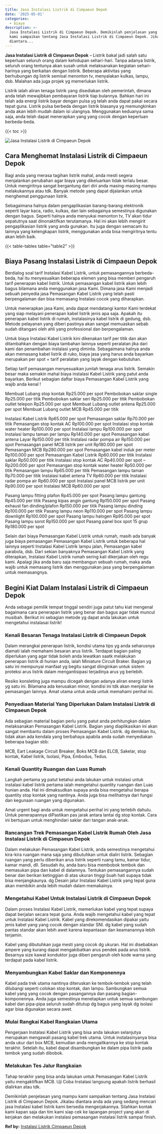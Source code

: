 ```yaml
---
title: Jasa Instalasi Listrik di Cimpaeun Depok
date: '2025-05-01'
categories:
  - biaya
description: >-
  Jasa Instalasi Listrik di Cimpaeun Depok. Demikinlah penjelasan yang mampu
  kami sampaikan tentang Jasa Instalasi Listrik di Cimpaeun Depok. Jikalau
  diantara...
---
```


**Jasa Instalasi Listrik di Cimpaeun Depok** – Listrik bakal jadi salah satu keperluan seluruh orang dalam kehidupan sehari-hari. Tanpa adanya listrik, seluruh orang tentunya akan susah untuk melaksanakan kegiatan sehari-harinya yang berkaitan dengan listirik. Beberapa aktivitas yang berhubungan dg listrik semisal menonton tv, menyalakan kulkas, lampu, dsb. Malahan ada juga projek yg memerlukan listrik.

Listrik ialah aliran tenaga listrik yang disediakan oleh pemerintah, dimana anda telah mewajibkan pembayaran listrik tiap bulannya. Bahkan hari ini telah ada energi listrik bayar dengan pulsa yg telah anda dapat pakai secara tepat guna. Listrik pulsa berbeda dengan listrik biasanya yg memungkinkan anda akan lebih mudah dalam isi ulangnya. Menggunakan keduanya sama saja, anda telah dapat menerapkan yang yang cocok dengan keperluan berbeda-beda.

{{< toc >}}

![Jasa Instalasi Listrik di Cimpaeun Depok](/images/instalasi-listrik-murah08.png)

## Cara Menghemat Instalasi Listrik di Cimpaeun Depok

Bagi anda yang merasa tagihan listrik mahal, anda mesti segera menjalankan perubahan agar biaya yang dikeluarkan tidak terlalu besar. Untuk mengiritnya sangat bergantung dari diri anda masing-masing mampu melakukannya atau tdk. Banyak metode yang dapat dijalankan untuk menghemat penggunaan listrik.

Sebagaimana halnya dalam pengaplikasian barang-barang elektronik seperti layar kaca, radio, kulkas, dan lain sebagainya semestinya digunakan dengan bagus. Seperti halnya anda menyukai menonton tv, TV akan tidur sepatutnya saat dinonaktifkan terutamanya. Hal ini akan lebih mengirit pengaplikasian listrik yang anda gunakan. Itu juga dengan semacam itu lainnya yang kelengkapan listrik, menggunakan anda bisa mengiritnya tentu akan lebih baik.

{{< table-tables table="table2" >}}

## Biaya Pasang Instalasi Listrik di Cimpaeun Depok

Berdialog soal tarif Instalasi Kabel Listrik, untuk pemasangannya berbeda-beda, hal itu menyesuaikan beberapa elemen yang bisa memberi pengaruh tarif penerapan kabel listrik. Untuk pemasangan kabel listrik akan lebih bagus bilamana anda menggunakan jasa Kami. Dimana jasa Kami menjadi sebuah penyedia jasa Pemasangan Kabel Listrik yang telah pasti berpengalaman dan bisa memasang Instalasi cocok yang diharapkan.

Untuk menerapkan jasa Kami, anda dapat mendatangi kantor Kami terdekat yang siap melayani penerapan kabel listrik jenis apa saja. Apakah itu penerapan kabel listrik di rumah, instalasinya kabel listrik di gedung, dsb. Metode pelayanan yang diberi pastinya akan sangat memuaskan sebab sudah ditangani oleh ahli yang professional dan berpengalaman.

Untuk biaya Instalasi Kabel Listrik kini dikenakan tarif per titik dan akan ditambahkan dengan biaya tambahan lainnya seperti peralatan jika dari kami dan penambahan instalasi yang diminta. Sebagaimana halnya anda akan memasang kabel listrik di ruko, biaya jasa yang harus anda bayarkan merupakan per spot + tarif peralatan yang layak dengan kebutuhan.

Setiap tarif pemasangan menyesuaikan jumlah tenaga arus listrik. Semakin besar maka semakin mahal biaya instalasi Kabel Listrik yang patut anda bayarkan. Berikut sebagian daftar biaya Pemasangan Kabel Listrik yang wajib anda kenal !

Membuat Lubang stop kontak Rp25.000 per spot Pembobokan saklar single Rp25.000 per titik Pembobokan saklar seri Rp25.000 per titik Pembobokan outlet telepon Rp25.000 per spot Membuat Lubang outlet antena Rp25.000 per spot Membuat Lubang outlet MCB Rp45.000 per titik

Instalasi Kabel Listrik Rp65.000 per spot Pemasangan saklar Rp70.000 per titik Pemasangan stop kontak AC Rp100.000 per spot Instalasi stop kontak water heater Rp100.000 per spot Instalasi lampu Rp100.000 per spot Instalasi lampu taman per lampu Rp140.000 per spot Pemasangan kabel antena Layar Rp150.000 per titik Instalasi radar pompa air Rp150.000 per spot Pemasangan panel MCB listrik per unit Rp180.000 per spot Pemasangan MCB Rp280.000 per spot Pemasangan kabel induk per meter Rp100.000 per spot Pemasangan Kabel Listrik Rp60.000 per titik Instalasi saklar Rp50.000 per titik Instalasi stop kontak AC Rp40.000 per spot – Rp200.000 per spot Pemasangan stop kontak water heater Rp50.000 per titik Pemasangan lampu Rp65.000 per titik Pemasangan lampu taman Rp70.000 per titik Instalasi kabel antena TV Rp60.000 per titik Instalasi radar pompa air Rp60.000 per spot Instalasi panel MCB listrik per unit Rp90.000 per spot Instalasi MCB Rp60.000 per spot

Pasang lampu fitting plafon Rp45.000 per spot Pasang lampu gantung Rp45.000 per titik Pasang kipas angin gantung Rp150.000 per spot Pasang exhaust fan dinding/plafon Rp150.000 per titik Pasang lampu dinding Rp100.000 per titik Pasang lampu neon Rp110.000 per spot Pasang lampu downlight Rp100.000 per spot Pasang lampu halogen Rp95.000 per spot Pasang lampu sorot Rp150.000 per spot Pasang panel box spot 15 grup Rp180.000 per spot

Selain dari biaya Pemasangan Kabel Listrik untuk rumah, masih ada banyak juga biaya pemasangan Pemasangan Kabel Listrik untuk beberapa hal lainnya seperti Instalasi Kabel Listrik lampu jalan, Pemasangan kabel parabola, dsb. Dari sekian banyaknya Pemasangan Kabel Listrik yang diterapkan, Instalasi Kabel Listrik rumah sering kali dikerjakan oleh regu kami. Apalagi jika anda baru saja membangun sebuah rumah, maka anda wajib untuk memasang listrik dan menggunakan jasa yang berpengalaman untuk memasangnya.

## Begini Kiat Dalam Instalasi Listrik di Cimpaeun Depok


Anda sebagai pemilik tempat tinggal sendiri juga patut tahu kiat mengenal bagaimana cara penerapan listrik yang benar dan bagus agar tidak muncul musibah. Berikut ini sebagian metode yg dapat anda lakukan untuk mengetahui instalasai listrik!

### Kenali Besaran Tenaga Instalasi Listrik di Cimpaeun Depok

Dalam merangkai penerapan listrik, kondisi utama tips yg anda seharusnya diamati ialah memahami besaran arus listrik. Terdapat bagian paling diperlukan yang agar tidak boleh anda lewatkan saatk melakukan penerapan listrik di hunian anda, ialah Miniature Circuit Braker. Bagian yg satu ini mempunyai manfaat yg begitu sangat diinginkan untuk sistem proteksi arus listrik dalam mengantisipasi terjadinya arus yg berlebih.

Resiko konsleting juga mampu dicegah dengan adanya aliran energi listrik yg satu ini. Bilamana ada kerusakan minor, kondisi ini tdk akan menjalar ke pemasangan lainnya. Amat utama untuk anda untuk memahami perihal ini.

### Penyediaan Material Yang Diperlukan Dalam Instalasi Listrik di Cimpaeun Depok

Ada sebagian material bagian perlu yang patut anda perhitungkan dalam melaksanakan Pemasangan Kabel Listrik. Bagian yang diaplikasikan ini akan sangat membantu dalam proses Pemasangan Kabel Listrik. dg demikian itu, tidak akan ada kendala yang berbahaya apabila anda sudah menyediakan beberapa bagian sbb:

MCB, Eart Leakage Circuit Breaker, Boks MCB dan ELCB, Sakelar, stop kontak, Kabel listrik, Isolasi, Pipa, Embodus, Tedus.

### Kenali Quantity Ruangan dan Luas Rumah

Langkah pertama yg patut ketahui anda lakukan untuk instalasi untuk instalasi kabel listrik pertama ialah mengetahui quantity ruangan dan Luas hunian anda. Hal ini dimaksudkan supaya anda bisa mengetahui berapa quantity stop kontak yang nantinya. Anda juga bisa melihatnya dari fungsi dan kegunaan ruangan yang digunakan.

Amat urgent bagi anda untuk mengetahui perihal ini yang terlebih dahulu. Untuk penerapannya diPastikan pas jarak antara lantai dg stop kontak. Cara ini bertujuan untuk menghindari saklar dari tangan anak-anak.

### Rancangan Trek Pemasangan Kabel Listrik Rumah Oleh Jasa Instalasi Listrik di Cimpaeun Depok

Dalam melakukan Pemasangan Kabel Listrik, anda semestinya mengetahui kira-kira ruangan mana saja yang dibutuhkan untuk dialiri listrik. Sebagian ruangan yang perlu diberikan arus listrik seperti ruang tamu, kamar tidur, kamar mandi, dll. Sesudah itu, anda baru bisa membobok tembok dan memasukan pipa dan kabel di dalamnya. Tentukan pemasangannya sudah benar dan berikan ketinggian di atas ukuran tinggi buah hati supaya tidak bisa menjangkaunya. dg Desain jalur Instalasi Kabel Listrik yang tepat guna akan membikin anda lebih mudah dalam memakainya.

### Mengetahui Kabel Untuk Instalasi Listrik di Cimpaeun Depok

Dalam proses Instalasi Kabel Listrik, memerlukan kabel yang tepat supaya dapat berjalan secara tepat guna. Anda wajib mengetahui kabel yang tepat untuk Instalasi Kabel Listrik. Kabel yang direkomendasikan dipakai yaitu jenis kabel yang yang cocok dengan standar SNI. dg kabel yang sudah pantas standar akan lebih awet karena kepantasan dan keamanannya lebih terjamin.

Kabel yang dibutuhkan juga mesti yang cocok dg ukuran. Hal ini disebabkan ampere yang kurang dapat mengakibatkan arus pendek pada arus listrik. Besarnya size kawat konduktor juga diberi pengaruh oleh kode warna yang terdapat pada kabel listrik.

### Menyambungkan Kabel Saklar dan Komponennya

Kabel pada trek utama nantinya diteruskan ke tembok-tembok yang telah dilubangi seperti colokan stop kontak, dan lampu. Sambungkan semua kabel yang yang cocok dengan pasangannya dan pasang bagian-komponennya. Anda juga semestinya menetapkan untuk semua sambungan kabel dan pipa-pipa seluruh sudah ditutup dg bagus yang layak dg isolasi agar bisa digunakan secara awet.

### Mulai Rangkai Kabel Rangkaian Utama

Pengerjaan Instalasi Kabel Listrik yang bisa anda lakukan selanjutya merupakan mengawali pasang kabel trek utama. Untuk instalasinyanya bisa anda ukur dari box MCB, kemudian anda mengaitkannya ke stop kontak terakhir. Setelah itu, kabel dapat disambungkan ke dalam pipa listrik pada tembok yang sudah dibobok.

### Melakukan Tes Jalur Rangkaian

Tahap terakhir yang bisa anda lakukan untuk Pemasangan Kabel Listrik yaitu mengaktifkan MCB. Uji Coba Instalasi langsung apakah listrik berhasil dialirkan atau tdk.

Demikinlah penjelasan yang mampu kami sampaikan tentang Jasa Instalasi Listrik di Cimpaeun Depok. Jikalau diantara anda ada yang sedang mencari jasa Instalasi kabel listrik kami bersedia mengerjakannya. Silahkan kontak kami kapan saja dan tim kami siap cek ke lapangan project yang akan di kerjakan dan melakukan instalasi pemasangan instalasi listrik sampai finish.

**Ref by:** [Instalasi Listrik Cimpaeun Depok](https://id.wikipedia.org/wiki/Instalasi)
